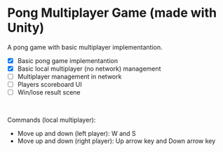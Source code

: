 # Pong Multiplayer Game (made with Unity)

A pong game with basic multiplayer implementantion.

- [x] Basic pong game implementantion
- [x] Basic local multiplayer (no network) management
- [ ] Multiplayer management in network
- [ ] Players scoreboard UI
- [ ] Win/lose result scene

<br>

Commands (local multiplayer):

- Move up and down (left player): W and S
- Move up and down (right player): Up arrow key and Down arrow key
